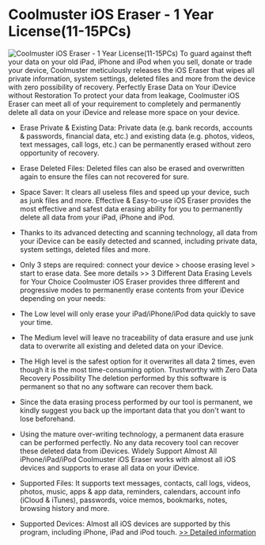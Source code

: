 # Coolmuster iOS Eraser - 1 Year License(11-15PCs)
![Coolmuster iOS Eraser - 1 Year License(11-15PCs)](https://mycommerce.akamaized.net/api/pimages/P300882157/BIG/300882157.PNG)
To guard against theft your data on your old iPad, iPhone and iPod when you sell, donate or trade your device, Coolmuster meticulously releases the iOS Eraser that wipes all private information, system settings, deleted files and more from the device with zero possibility of recovery.
Perfectly Erase Data on Your iDevice without Restoration
To protect your data from leakage, Coolmuster iOS Eraser can meet all of your requirement to completely and permanently delete all data on your iDevice and release more space on your device.

* Erase Private & Existing Data: Private data (e.g. bank records, accounts & passwords, financial data, etc.) and existing data (e.g. photos, videos, text messages, call logs, etc.) can be permanently erased without zero opportunity of recovery.

* Erase Deleted Files: Deleted files can also be erased and overwritten again to ensure the files can not recovered for sure.

* Space Saver: It clears all useless files and speed up your device, such as junk files and more.
Effective & Easy-to-use
iOS Eraser provides the most effective and safest data erasing ability for you to permanently delete all data from your iPad, iPhone and iPod.

* Thanks to its advanced detecting and scanning technology, all data from your iDevice can be easily detected and scanned, including private data, system settings, deleted files and more.

* Only 3 steps are required: connect your device > choose erasing level > start to erase data. See more details >>
3 Different Data Erasing Levels for Your Choice
Coolmuster iOS Eraser provides three different and progressive modes to permanently erase contents from your iDevice depending on your needs:

* The Low level will only erase your iPad/iPhone/iPod data quickly to save your time.

* The Medium level will leave no traceability of data erasure and use junk data to overwrite all existing and deleted data on your iDevice.

* The High level is the safest option for it overwrites all data 2 times, even though it is the most time-consuming option.
Trustworthy with Zero Data Recovery Possibility
The deletion performed by this software is permanent so that no any software can recover them back.

* Since the data erasing process performed by our tool is permanent, we kindly suggest you back up the important data that you don't want to lose beforehand.

* Using the mature over-writing technology, a permanent data erasure can be performed perfectly. No any data recovery tool can recover these deleted data from iDevices.
Widely Support Almost All iPhone/iPad/iPod
Coolmuster iOS Eraser works with almost all iOS devices and supports to erase all data on your iDevice.

* Supported Files: It supports text messages, contacts, call logs, videos, photos, music, apps & app data, reminders, calendars, account info (iCloud & iTunes), passwords, voice memos, bookmarks, notes, browsing history and more.

* Supported Devices: Almost all iOS devices are supported by this program, including iPhone, iPad and iPod touch.
[>> Detailed information](https://secure.shareit.com/shareit/product.html?productid=300882157&affiliateid=200057808)